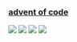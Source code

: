 ### [advent of code](https://adventofcode.com/)
![](https://img.shields.io/badge/day%20📅-14-blue)
![](https://img.shields.io/badge/stars%20⭐-20-yellow)
![](https://img.shields.io/badge/days%20completed-10-red)
![](https://github.com/KeeeN/KeeeN/actions/workflows/update_AOC_badges.yml/badge.svg)
